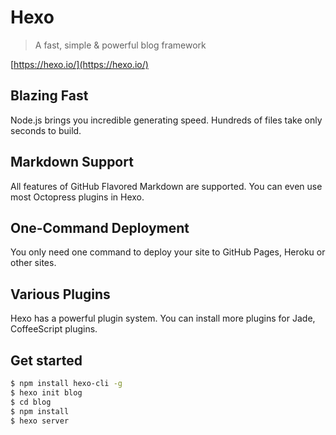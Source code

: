 # Hexo

> A fast, simple & powerful blog framework

[https://hexo.io/](https://hexo.io/)


## Blazing Fast
Node.js brings you incredible generating speed. Hundreds of files take only seconds to build.

## Markdown Support
All features of GitHub Flavored Markdown are supported. You can even use most Octopress plugins in Hexo.

## One-Command Deployment
You only need one command to deploy your site to GitHub Pages, Heroku or other sites.

## Various Plugins
Hexo has a powerful plugin system. You can install more plugins for Jade, CoffeeScript plugins.


## Get started

```sh
$ npm install hexo-cli -g
$ hexo init blog
$ cd blog
$ npm install
$ hexo server

``` 























